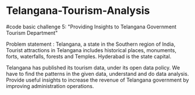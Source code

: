 # Telangana-Tourism-Analysis


#code basic challenge 5: "Providing Insights to Telangana Government Tourism Department"

Problem statement :
Telangana, a state in the Southern region of India, Tourist attractions in Telangana includes historical places, monuments, forts, waterfalls, forests and Temples. Hyderabad is the state capital.

Telangana has published its tourism data, under its open data policy. We have to find the patterns in the given data, understand and do data analysis. 
Provide useful insights to increase the revenue of Telangana government by improving administration operations.
